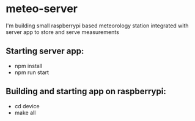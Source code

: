 # meteo-server
I'm building small raspberrypi based meteorology station integrated with server app to store and serve measurements

## Starting server app:
- npm install
- npm run start

## Building and starting app on raspberrypi:
- cd device
- make all
